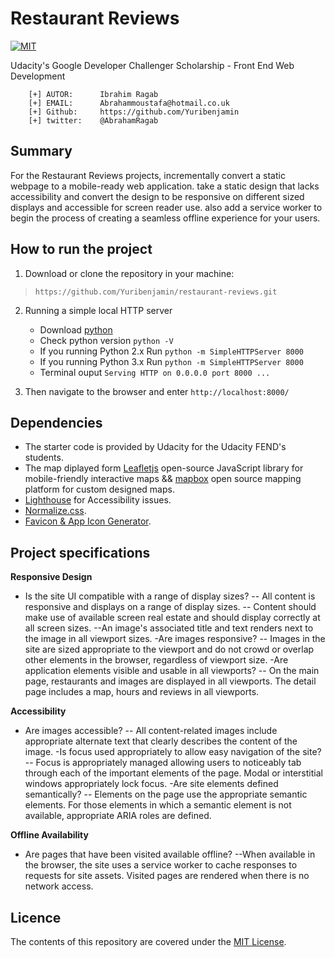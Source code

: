 # Restaurant Reviews
[![MIT](https://img.shields.io/badge/license-MIT-blue.svg)](https://github.com/Yuribenjamin/restaurant-reviews/blob/master/LICENSE)

Udacity's Google Developer Challenger Scholarship - Front End Web Development

```
    [+] AUTOR:      Ibrahim Ragab
    [+] EMAIL:      Abrahammoustafa@hotmail.co.uk
    [+] Github:     https://github.com/Yuribenjamin
    [+] twitter:    @AbrahamRagab

```

## Summary

For the Restaurant Reviews projects, incrementally convert a static webpage to a mobile-ready web application. take a static design that lacks accessibility and convert the design to be responsive on different sized displays and accessible for screen reader use. also add a service worker to begin the process of creating a seamless offline experience for your users.

## How to run the project

1. Download or clone the repository in your machine:

> `https://github.com/Yuribenjamin/restaurant-reviews.git`

2. Running a simple local HTTP server
    - Download [python](https://www.python.org/)
    - Check python version `python -V`
    - If you running Python 2.x Run `python -m SimpleHTTPServer 8000`
    - If you running Python 3.x Run `python -m SimpleHTTPServer 8000`
    - Terminal ouput `Serving HTTP on 0.0.0.0 port 8000 ...`

3. Then navigate to the browser and enter `http://localhost:8000/`

## Dependencies

- The starter code is provided by Udacity for the Udacity FEND's students.
- The map diplayed form [Leafletjs](https://leafletjs.com/) open-source JavaScript library for mobile-friendly interactive maps && [mapbox](https://www.mapbox.com/) open source mapping platform for custom designed maps.
- [Lighthouse](https://developers.google.com/web/tools/lighthouse/) for Accessibility issues.
- [Normalize.css](https://necolas.github.io/normalize.css/).
- [Favicon & App Icon Generator](https://www.favicon-generator.org/).

## Project specifications

**Responsive Design**

- Is the site UI compatible with a range of display sizes? -- All content is responsive and displays on a range of display sizes. -- Content should make use of available screen real estate and should display correctly at all screen sizes. --An image's associated title and text renders next to the image in all viewport sizes.
-Are images responsive? -- Images in the site are sized appropriate to the viewport and do not crowd or overlap other elements in the browser, regardless of viewport size.
-Are application elements visible and usable in all viewports? -- On the main page, restaurants and images are displayed in all viewports. The detail page includes a map, hours and reviews in all viewports.

**Accessibility**

- Are images accessible? -- All content-related images include appropriate alternate text that clearly describes the content of the image.
-Is focus used appropriately to allow easy navigation of the site? -- Focus is appropriately managed allowing users to noticeably tab through each of the important elements of the page. Modal or interstitial windows appropriately lock focus.
-Are site elements defined semantically? -- Elements on the page use the appropriate semantic elements. For those elements in which a semantic element is not available, appropriate ARIA roles are defined.

**Offline Availability**

- Are pages that have been visited available offline? --When available in the browser, the site uses a service worker to cache responses to requests for site assets. Visited pages are rendered when there is no network access.

## Licence
The contents of this repository are covered under the [MIT License](https://rem.mit-license.org/).